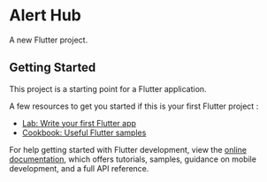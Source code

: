 # Alert Hub

A new Flutter project.

## Getting Started

This project is a starting point for a Flutter application.

A few resources to get you started if this is your first Flutter project :

- [Lab: Write your first Flutter app](https://docs.flutter.dev/get-started/codelab)
- [Cookbook: Useful Flutter samples](https://docs.flutter.dev/cookbook)

For help getting started with Flutter development, view the
[online documentation](https://docs.flutter.dev/), which offers tutorials,
samples, guidance on mobile development, and a full API reference.
